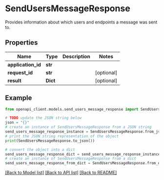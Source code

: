 # SendUsersMessageResponse

Provides information about which users and endpoints a message was sent to.

## Properties

Name | Type | Description | Notes
------------ | ------------- | ------------- | -------------
**application_id** | **str** |  | 
**request_id** | **str** |  | [optional] 
**result** | **Dict** |  | [optional] 

## Example

```python
from openapi_client.models.send_users_message_response import SendUsersMessageResponse

# TODO update the JSON string below
json = "{}"
# create an instance of SendUsersMessageResponse from a JSON string
send_users_message_response_instance = SendUsersMessageResponse.from_json(json)
# print the JSON string representation of the object
print(SendUsersMessageResponse.to_json())

# convert the object into a dict
send_users_message_response_dict = send_users_message_response_instance.to_dict()
# create an instance of SendUsersMessageResponse from a dict
send_users_message_response_from_dict = SendUsersMessageResponse.from_dict(send_users_message_response_dict)
```
[[Back to Model list]](../README.md#documentation-for-models) [[Back to API list]](../README.md#documentation-for-api-endpoints) [[Back to README]](../README.md)


